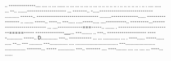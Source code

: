 .. -------------.... .... .. ... ...... .. ... ... .. ... .. ... .. .. .. .. .. . .. .. .. .. .. . .. . .... 
..... ...
--.. .......-------------------
... -------.. -.....--------------------------
........... ------.. ------------------------------
.........-------------...... ----------------
.. ....... -----.. ----... 
---..... .....-----..... ....----------.. ---------...--------------------------
... ....------------===-----.. ....... . -------------------------=====-----
--------------___... ---........ .. ---.. -------------------
-----............  -----.. D............. ---.. -----------
... ... ............. ... . ----...... -----...... ..... --... ---
.......... ---.............. .... 
................................. 
---....................... ................ -------... -----
............. ---.. -------
.... ----........ 
.... 
... ....    ... ----... 
...... 
